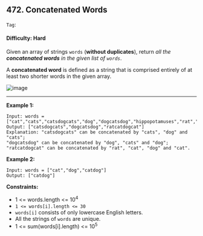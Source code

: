 ## 472. Concatenated Words

```Tag```:

#### Difficulty: Hard

Given an array of strings ```words``` (__without duplicates__), return _all the __concatenated words__ in the given list of ```words```_.

A __concatenated word__ is defined as a string that is comprised entirely of at least two shorter words in the given array.

![image](https://user-images.githubusercontent.com/35042430/215008109-022ba1e7-dc28-48da-8431-07b253dc603e.png)

---

__Example 1:__
```
Input: words = ["cat","cats","catsdogcats","dog","dogcatsdog","hippopotamuses","rat","ratcatdogcat"]
Output: ["catsdogcats","dogcatsdog","ratcatdogcat"]
Explanation: "catsdogcats" can be concatenated by "cats", "dog" and "cats"; 
"dogcatsdog" can be concatenated by "dog", "cats" and "dog"; 
"ratcatdogcat" can be concatenated by "rat", "cat", "dog" and "cat".
```

__Example 2:__
```
Input: words = ["cat","dog","catdog"]
Output: ["catdog"]
```

__Constraints:__

- 1 <= words.length <= 10<sup>4</sup>
- ```1 <= words[i].length <= 30```
- ```words[i]``` consists of only lowercase English letters.
- All the strings of ```words``` are unique.
- 1 <= sum(words[i].length) <= 10<sup>5</sup>

